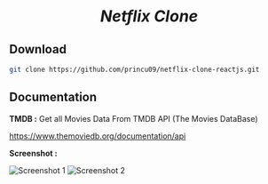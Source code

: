 <h1 align="center" style="font-style:italic;">Netflix Clone</h1>

## Download
```sh
git clone https://github.com/princu09/netflix-clone-reactjs.git
```

## Documentation

**TMDB :** 
Get all Movies Data From TMDB API (The Movies DataBase)

https://www.themoviedb.org/documentation/api

**Screenshot :**

![Screenshot 1](./screenshot/netflix_1.png)
![Screenshot 2](./screenshot/netflix_2.png)